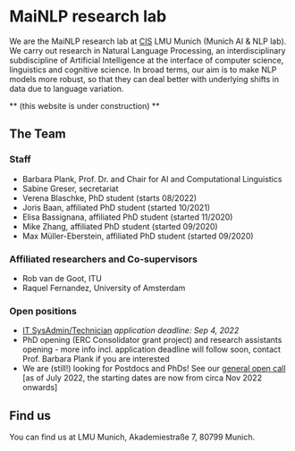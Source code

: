 
# MaiNLP research lab

We are the MaiNLP research lab at [CIS](https://www.cis.lmu.de/) LMU Munich (Munich AI & NLP lab). We carry out research in Natural Language Processing, an interdisciplinary subdiscipline of Artificial Intelligence at the interface of computer science, linguistics and cognitive science. In broad terms, our aim is to make NLP models more robust, so that they can deal better with underlying shifts in data due to language variation. 

** (this website is under construction) **

## The Team 

### Staff

- Barbara Plank, Prof. Dr. and Chair for AI and Computational Linguistics
- Sabine Greser, secretariat
- Verena Blaschke, PhD student (starts 08/2022)
- Joris Baan, affiliated PhD student (started 10/2021)
- Elisa Bassignana, affiliated PhD student  (started 11/2020)
- Mike Zhang, affiliated PhD student (started 09/2020)
- Max Müller-Eberstein, affiliated PhD student  (started 09/2020)

### Affiliated researchers and Co-supervisors

- Rob van de Goot, ITU
- Raquel Fernandez, University of Amsterdam


### Open positions

- [IT SysAdmin/Technician](https://job-portal.lmu.de/jobposting/bef17f226d9d8ef5f52a6bbb77762d1cf9870b6a0) *application deadline: Sep 4, 2022*
- PhD opening (ERC Consolidator grant project) and research assistants opening - more info incl. application deadline will follow soon, contact Prof. Barbara Plank if you are interested 
- We are (still!) looking for Postdocs and PhDs! See our [general open call](https://www.cis.lmu.de/web/jobs.html) [as of July 2022, the starting dates are now from circa Nov 2022 onwards]

## Find us

You can find us at LMU Munich, Akademiestraße 7, 80799 Munich. 
